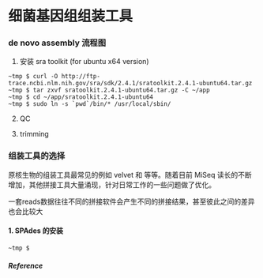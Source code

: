 # 细菌基因组组装工具

### de novo assembly 流程图


1. 安装 sra toolkit (for ubuntu x64 version)

```
~tmp $ curl -O http://ftp-trace.ncbi.nlm.nih.gov/sra/sdk/2.4.1/sratoolkit.2.4.1-ubuntu64.tar.gz
~tmp $ tar zxvf sratoolkit.2.4.1-ubuntu64.tar.gz -C ~/app
~tmp $ cd ~/app/sratoolkit.2.4.1-ubuntu64
~tmp $ sudo ln -s `pwd`/bin/* /usr/local/sbin/
```

2. QC

3. trimming

### 组装工具的选择

原核生物的组装工具最常见的例如 velvet 和 等等。随着目前 MiSeq 读长的不断增加，其他拼接工具大量涌现，针对日常工作的一些问题做了优化。

一套reads数据往往不同的拼接软件会产生不同的拼接结果，甚至彼此之间的差异也会比较大


#### 1. SPAdes 的安装

```
~tmp $
```

##### *Reference*


